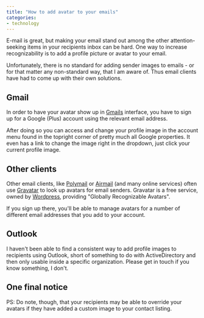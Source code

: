 ```yaml
---
title: "How to add avatar to your emails"
categories:
- technology
---
```


E-mail is great, but making your email stand out among the other attention-seeking items in your recipients inbox can be hard. One way to increase recognizability is to add a profile picture or avatar to your email.

<!--more-->

Unfortunately, there is no standard for adding sender images to emails - or for that matter any non-standard way, that I am aware of. Thus email clients have had to come up with their own solutions.

## Gmail

In order to have your avatar show up in [Gmails](https://gmail.com) interface, you have to sign up for a Google (Plus) account using the relevant email address.

After doing so you can access and change your profile image in the account menu found in the topright corner of pretty much all Google properties. It even
has a link to change the image right in the dropdown, just click your current profile image.

## Other clients

Other email clients, like [Polymail](https://polymail.io/) or [Airmail](http://airmailapp.com/) (and many online services) often use [Gravatar](https://gravatar.com) to look up avatars for email senders. Gravatar is a free service, owned by [Wordpress](https://wordpress.com), providing "Globally Recognizable Avatars".

If you sign up there, you'll be able to manage avatars for a number of different email addresses that you add to your account.

## Outlook

I haven't been able to find a consistent way to add profile images to recipients using Outlook, short of something to do with ActiveDirectory and then only usable inside a specific organization. Please get in touch if you know something, I don't.

## One final notice

PS: Do note, though, that your recipients may be able to override your avatars if they have added a custom image to your contact listing.
